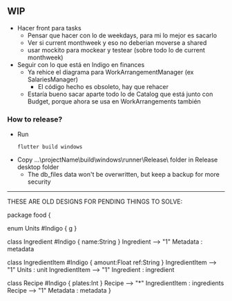 ## WIP
- Hacer front para tasks
  - Pensar que hacer con lo de weekdays, para mi lo mejor es sacarlo
  - Ver si current monthweek y eso no deberian moverse a shared
  - usar mockito para mockear y testear (sobre todo lo de current monthweek)
- Seguir con lo que está en Indigo en finances
  - Ya rehice el diagrama para WorkArrangementManager (ex SalariesManager)
    - El código hecho es obsoleto, hay que rehacer
  - Estaría bueno sacar aparte todo lo de Catalog que está junto con Budget, porque ahora se usa en WorkArrangements también


### How to release?
- Run 
  ```
  flutter build windows
  ```
- Copy ...\projectName\build\windows\runner\Release\ folder in Release desktop folder
  - The db_files data won't be overwritten, but keep a backup for more security


---
THESE ARE OLD DESIGNS FOR PENDING THINGS TO SOLVE:

package food {

enum Units #Indigo { g }

class Ingredient #Indigo { name:String } Ingredient --> "1" Metadata : metadata

class IngredientItem #Indigo { amount:Float ref:String } IngredientItem --> "1" Units : unit IngredientItem --> "1" Ingredient : ingredient

class Recipe #Indigo { plates:Int } Recipe --> "*" IngredientItem : ingredients Recipe --> "1" Metadata : metadata }
